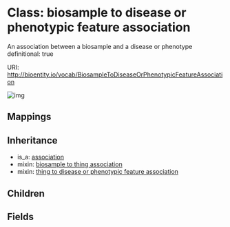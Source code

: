# Class: biosample to disease or phenotypic feature association


An association between a biosample and a disease or phenotype
  definitional: true

URI: http://bioentity.io/vocab/BiosampleToDiseaseOrPhenotypicFeatureAssociation

![img](http://yuml.me/diagram/nofunky/class/\[Association]^-\[BiosampleToDiseaseOrPhenotypicFeatureAssociation],%20\[BiosampleToDiseaseOrPhenotypicFeatureAssociation]uses%20-.->\[BiosampleToThingAssociation],%20\[BiosampleToDiseaseOrPhenotypicFeatureAssociation]uses%20-.->\[ThingToDiseaseOrPhenotypicFeatureAssociation],%20)
## Mappings

## Inheritance

 *  is_a: [association](Association.md)
 *  mixin: [biosample to thing association](BiosampleToThingAssociation.md)
 *  mixin: [thing to disease or phenotypic feature association](ThingToDiseaseOrPhenotypicFeatureAssociation.md)
## Children

## Fields

